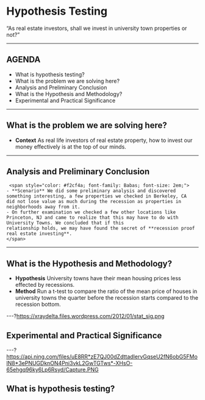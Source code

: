 # Hypothesis Testing

“As real estate investors, shall we invest in university town properties or not?”

---

## AGENDA
* What is hypothesis testing?
* What is the problem we are solving here?
* Analysis and Preliminary Conclusion
* What is the Hypothesis and Methodology?
* Experimental and Practical Significance

---

## What is the problem we are solving here?
- **Context** As real life investors of real estate property, how to invest our money effectively is at the top of our minds.


---

## Analysis and Preliminary Conclusion
```
 <span style="color: #f2cf4a; font-family: Babas; font-size: 2em;">
- **Scenario** We did some preliminary analysis and discovered something interesting, a few properties we checked in Berkeley, CA
did not lose value as much during the recession as properties in neighborhoods away from it. 
- On further examination we checked a few other locations like Princeton, NJ and came to realize that this may have to do with University Towns. We concluded that if this 
relationship holds, we may have found the secret of **recession proof real estate investing**.
</span>
```

---

## What is the Hypothesis and Methodology?
- **Hypothesis** University towns have their mean housing prices less effected by recessions. 
- **Method** Run a t-test to compare the ratio of the mean price of houses in university towns the quarter before the recession starts compared to the recession bottom.

---?https://xraydelta.files.wordpress.com/2012/01/stat_sig.png

## Experimental and Practical Significance


---?https://api.ning.com/files/uE8RR*zE7QJ00dZdttadIervGqseU2fN6obG5FMolN8*3ePNUGDknON4Pni3vkL2GwTGTws*-XHsO-65ehgq96ky6Lp6Rsyd/Capture.PNG

## What is hypothesis testing?

